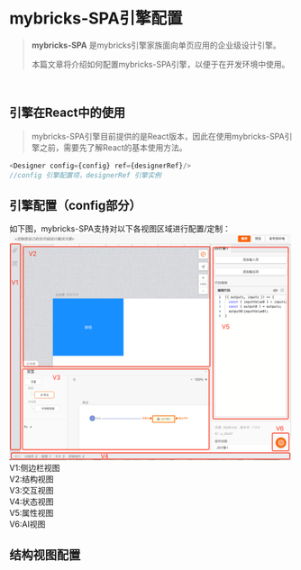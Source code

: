 # mybricks-SPA引擎配置

>**mybricks-SPA** 是mybricks引擎家族面向单页应用的企业级设计引擎。
>
>本篇文章将介绍如何配置mybricks-SPA引擎，以便于在开发环境中使用。
>

<br/>

## 引擎在React中的使用
> mybricks-SPA引擎目前提供的是React版本，因此在使用mybricks-SPA引擎之前，需要先了解React的基本使用方法。

```typescript jsx
<Designer config={config} ref={designerRef}/>
//config 引擎配置项，designerRef 引擎实例
```


## 引擎配置（config部分）
如下图，mybricks-SPA支持对以下各视图区域进行配置/定制：<br/>
<img src="./img_5.png" style="width:500px"/><br/>
V1:侧边栏视图<br/>
V2:结构视图<br/>
V3:交互视图<br/>
V4:状态视图<br/>
V5:属性视图<br/>
V6:AI视图<br/>

## 结构视图配置
